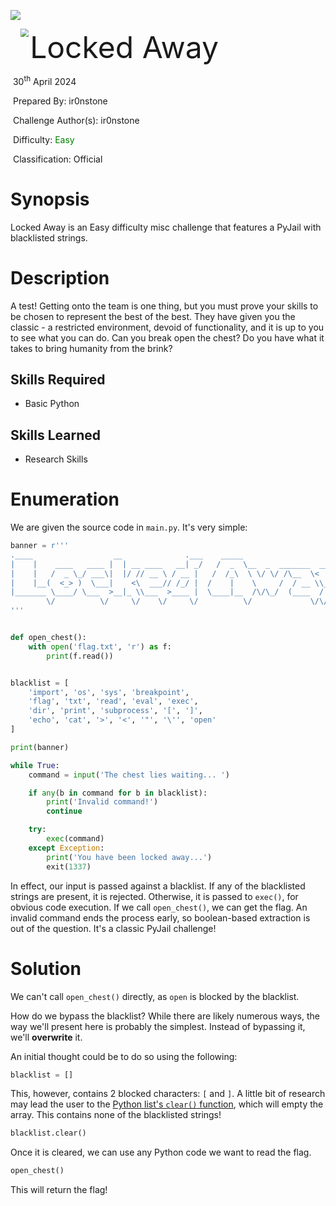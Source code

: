 ![](../../../../../assets/logo_htb.png)



<img src="../../../../../assets/htb.png" style="margin-left: 20px; zoom: 80%;" align=left />    	<font size="10">Locked Away</font>

​		30<sup>th</sup> April 2024

​		Prepared By: ir0nstone

​		Challenge Author(s): ir0nstone

​		Difficulty: <font color=green>Easy</font>

​		Classification: Official

 



# Synopsis

Locked Away is an Easy difficulty misc challenge that features a PyJail with blacklisted strings.

# Description

A test! Getting onto the team is one thing, but you must prove your skills to be chosen to represent the best of the best. They have given you the classic - a restricted environment, devoid of functionality, and it is up to you to see what you can do. Can you break open the chest? Do you have what it takes to bring humanity from the brink?

## Skills Required

- Basic Python

## Skills Learned

- Research Skills

# Enumeration

We are given the source code in `main.py`. It's very simple:

```python
banner = r'''
.____                  __              .___    _____                        
|    |    ____   ____ |  | __ ____   __| _/   /  _  \__  _  _______  ___.__.
|    |   /  _ \_/ ___\|  |/ // __ \ / __ |   /  /_\  \ \/ \/ /\__  \<   |  |
|    |__(  <_> )  \___|    <\  ___// /_/ |  /    |    \     /  / __ \\___  |
|_______ \____/ \___  >__|_ \\___  >____ |  \____|__  /\/\_/  (____  / ____|
        \/          \/     \/    \/     \/          \/             \/\/     
'''


def open_chest():
    with open('flag.txt', 'r') as f:
        print(f.read())


blacklist = [
    'import', 'os', 'sys', 'breakpoint',
    'flag', 'txt', 'read', 'eval', 'exec',
    'dir', 'print', 'subprocess', '[', ']',
    'echo', 'cat', '>', '<', '"', '\'', 'open'
]

print(banner)

while True:
    command = input('The chest lies waiting... ')

    if any(b in command for b in blacklist):
        print('Invalid command!')
        continue

    try:
        exec(command)
    except Exception:
        print('You have been locked away...')
        exit(1337)
```

In effect, our input is passed against a blacklist. If any of the blacklisted strings are present, it is rejected. 
Otherwise, it is passed to `exec()`, for obvious code execution. If we call `open_chest()`, we can get the flag. An 
invalid command ends the process early, so boolean-based extraction is out of the question. It's a classic PyJail 
challenge!

# Solution
We can't call `open_chest()` directly, as `open` is blocked by the blacklist.

How do we bypass the blacklist? While there are likely numerous ways, the way we'll present here is probably the 
simplest. Instead of bypassing it, we'll **overwrite** it.

An initial thought could be to do so using the following:

```python
blacklist = []
```

This, however, contains 2 blocked characters: `[` and `]`. A little bit of research may lead the user to the 
[Python list's `clear()` function](https://www.programiz.com/python-programming/methods/list/clear), which will empty 
the array. This contains none of the blacklisted strings!

```python
blacklist.clear()
```

Once it is cleared, we can use any Python code we want to read the flag.

```python
open_chest()
```

This will return the flag!
